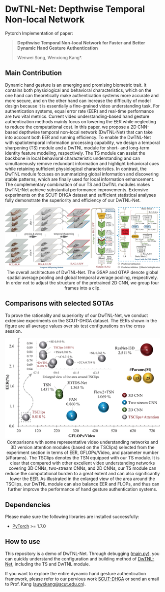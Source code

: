 # DwTNL-Net: Depthwise Temporal Non-local Network
Pytorch Implementation of paper:

> **Depthwise Temporal Non-local Network for Faster and Better Dynamic Hand Gesture Authentication**
>
> Wenwei Song, Wenxiong Kang\*.

## Main Contribution
Dynamic hand gesture is an emerging and promising biometric trait. It contains both physiological and behavioral characteristics, which on the one hand can theoretically make authentication systems more accurate and more secure, and on the other hand can increase the difficulty of model design because it is essentially a fine-grained video understanding task. For authentication systems, equal error rate (EER) and real-time performance are two vital metrics. Current video understanding-based hand gesture authentication methods mainly focus on lowering the EER while neglecting to reduce the computational cost. In this paper, we propose a 2D CNN-based depthwise temporal non-local network (DwTNL-Net) that can take into account both EER and running efficiency.  To enable the DwTNL-Net with spatiotemporal information processing capability, we design a temporal sharpening (TS) module and a DwTNL module for short- and long-term identity feature modeling, respectively. The TS module can assist the backbone in local behavioral characteristic understanding and can simultaneously remove redundant information and highlight behavioral cues while retaining sufficient physiological characteristics. In contrast, the DwTNL module focuses on summarizing global information and discovering stable patterns, which are finally used for local information enhancement. The complementary combination of our TS and DwTNL modules makes DwTNL-Net achieve substantial performance improvements. Extensive experiments on the SCUT-DHGA dataset and sufficient statistical analyses fully demonstrate the superiority and efficiency of our DwTNL-Net. 
 <div align="center">
 <p align="center">
  <img src="https://raw.githubusercontent.com/SCUT-BIP-Lab/DwTNL-Net/master/img/DwTNL-Net.png" />
 The overall architecture of DwTNL-Net. The GSAP and GTAP denote global spatial average pooling and global temporal average pooling, respectively. In order not to adjust the structure of the pretrained 2D CNN, we group four frames into a clip.
</p>
</div>


## Comparisons with selected SOTAs
To prove the rationality and superiority of our DwTNL-Net, we conduct extensive experiments on the SCUT-DHGA dataset. The EERs shown in the figure are all average values over six test configurations on the cross session.

 <div align="center">
 <p align="center">
  <img src="https://raw.githubusercontent.com/SCUT-BIP-Lab/DwTNL-Net/master/img/Comprehensive_Comparison.png" />
  Comparisons with some representative video understanding networks and 3D version attention modules (based on the TSClips) selected from the experiment section in terms of EER, GFLOPs/Video, and parameter number (#Params). The TSClips denotes the TSN equipped with our TS module. It is clear that compared with other excellent video understanding networks covering 3D CNNs, two-stream CNNs, and 2D CNNs, our TS module can reduce the computational burden to a great extent and can also significantly lower the EER. As illustrated in the enlarged view of the area around the TSClips, our DwTNL module  can also balance EER and FLOPs, and thus can further improve the performance of hand gesture authentication systems.
  
 </p>
</div>

## Dependencies
Please make sure the following libraries are installed successfully:
- [PyTorch](https://pytorch.org/) >= 1.7.0

## How to use
This repository is a demo of DwTNL-Net. Through debugging ([main.py](/main.py)), you can quickly understand the 
configuration and building method of [DwTNL-Net](/model/DwTNLNet.py), including the TS and DwTNL module.

If you want to explore the entire dynamic hand gesture authentication framework, please refer to our pervious work [SCUT-DHGA](https://github.com/SCUT-BIP-Lab/SCUT-DHGA) 
or send an email to Prof. Kang (auwxkang@scut.edu.cn).